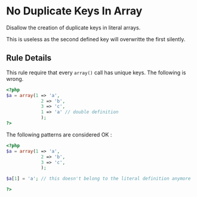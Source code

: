 <!-- Good Practices -->
# No Duplicate Keys In Array

Disallow the creation of duplicate keys in literal arrays. 

This is useless as the second defined key will overwritte the first silently. 

## Rule Details

This rule require that every `array()` call has unique keys. The following is wrong. 

```php
<?php
$a = array(1 => 'a',
			 2 => 'b',
			 3 => 'c',
			 1 => 'a' // double definition
			 );
?>
```

The following patterns are considered OK :

```php
<?php
$a = array(1 => 'a',
			 2 => 'b',
			 3 => 'c',
			 );

$a[1] = 'a'; // this doesn't belong to the literal definition anymore

?>
```
<!--
### Options

## When Not To Use It

If default is not always necessary, you may disable this rule.
-->